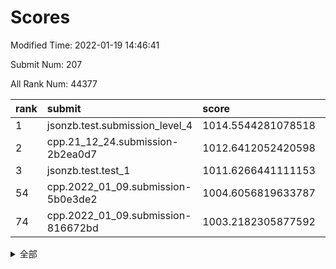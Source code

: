 # Scores

Modified Time: 2022-01-19 14:46:41

Submit Num: 207

All Rank Num: 44377

| rank |               submit               |       score        |       sigma        | pk_num |
| :--- | :--------------------------------- | :----------------- | :----------------- | :----- |
| 1    | jsonzb.test.submission_level_4     | 1014.5544281078518 | 0.8175727778587453 | 856    |
| 2    | cpp.21_12_24.submission-2b2ea0d7   | 1012.6412052420598 | 0.7990210263839804 | 860    |
| 3    | jsonzb.test.test_1                 | 1011.6266441111153 | 0.7907399470651482 | 174    |
| 54   | cpp.2022_01_09.submission-5b0e3de2 | 1004.6056819633787 | 0.7126901884668186 | 864    |
| 74   | cpp.2022_01_09.submission-816672bd | 1003.2182305877592 | 0.719977545011713  | 860    |


<details>
<summary>全部</summary>

| rank |                 submit                 |       score        |       sigma        | pk_num |
| :--- | :------------------------------------- | :----------------- | :----------------- | :----- |
| 1    | jsonzb.test.submission_level_4         | 1014.5544281078518 | 0.8175727778587453 | 856    |
| 2    | cpp.21_12_24.submission-2b2ea0d7       | 1012.6412052420598 | 0.7990210263839804 | 860    |
| 3    | jsonzb.test.test_1                     | 1011.6266441111153 | 0.7907399470651482 | 174    |
| 4    | gobigger.level_3.submission_level_3_33 | 1011.5525856392235 | 0.7685932424793499 | 863    |
| 5    | gobigger.level_3.submission_level_3_31 | 1011.4182214454847 | 0.7764187033241808 | 862    |
| 6    | gobigger.level_3.submission_level_3_15 | 1011.403739528173  | 0.7675037302510446 | 865    |
| 7    | gobigger.level_3.submission_level_3_42 | 1011.2103258362472 | 0.757086847906772  | 861    |
| 8    | gobigger.level_3.submission_level_3_26 | 1011.0944706035596 | 0.7400937036056465 | 858    |
| 9    | gobigger.level_3.submission_level_3_41 | 1011.0442023842348 | 0.752608841737627  | 857    |
| 10   | gobigger.level_3.submission_level_3_36 | 1010.937858781613  | 0.7624954096767393 | 859    |
| 11   | gobigger.level_3.submission_level_3_3  | 1010.8377094292355 | 0.7422410265457587 | 863    |
| 12   | gobigger.level_3.submission_level_3_45 | 1010.7499301939459 | 0.7588567293742311 | 861    |
| 13   | gobigger.level_3.submission_level_3_38 | 1010.6787509279848 | 0.7493138357367243 | 863    |
| 14   | gobigger.level_3.submission_level_3_43 | 1010.622400540631  | 0.786024948417529  | 856    |
| 15   | gobigger.level_3.submission_level_3_6  | 1010.615878775996  | 0.7773766882158333 | 855    |
| 16   | gobigger.level_3.submission_level_3_29 | 1010.5687330331339 | 0.7615454217892881 | 862    |
| 17   | gobigger.level_3.submission_level_3_28 | 1010.5657878484703 | 0.7582511682852479 | 863    |
| 18   | gobigger.level_3.submission_level_3_7  | 1010.4382410252049 | 0.7615802540736498 | 861    |
| 19   | gobigger.level_3.submission_level_3_21 | 1010.4030692265568 | 0.7644753738104472 | 860    |
| 20   | gobigger.level_3.submission_level_3_5  | 1010.2533479908966 | 0.7329465743141212 | 864    |
| 21   | gobigger.level_3.submission_level_3_8  | 1010.2114925910447 | 0.7527204416065609 | 861    |
| 22   | gobigger.level_3.submission_level_3_0  | 1010.1907244587311 | 0.7479793507781661 | 857    |
| 23   | gobigger.level_3.submission_level_3_2  | 1010.087837965231  | 0.7489628774286988 | 862    |
| 24   | gobigger.level_3.submission_level_3_13 | 1010.034637995178  | 0.7485055717805031 | 859    |
| 25   | gobigger.level_3.submission_level_3_32 | 1010.0164855355141 | 0.7436097271468681 | 863    |
| 26   | gobigger.level_3.submission_level_3_20 | 1009.9358487329085 | 0.7480039564423248 | 860    |
| 27   | gobigger.level_3.submission_level_3_24 | 1009.9071691063297 | 0.7377451544220989 | 855    |
| 28   | gobigger.level_3.submission_level_3_27 | 1009.8510452041066 | 0.7401524390936861 | 863    |
| 29   | gobigger.level_3.submission_level_3_47 | 1009.8157382135337 | 0.7501368420834476 | 863    |
| 30   | gobigger.level_3.submission_level_3_49 | 1009.8026031891119 | 0.7499136024979456 | 859    |
| 31   | gobigger.level_3.submission_level_3_25 | 1009.7895503530066 | 0.7435904584884604 | 859    |
| 32   | gobigger.level_3.submission_level_3_9  | 1009.7307813922557 | 0.7792905401826914 | 860    |
| 33   | gobigger.level_3.submission_level_3_19 | 1009.7002523293983 | 0.7521070528061163 | 861    |
| 34   | gobigger.level_3.submission_level_3_48 | 1009.6813167343784 | 0.7403071977698704 | 863    |
| 35   | gobigger.level_3.submission_level_3_4  | 1009.6778331961397 | 0.7543914703053146 | 854    |
| 36   | gobigger.level_3.submission_level_3_12 | 1009.6764897896925 | 0.7670580561443823 | 859    |
| 37   | gobigger.level_3.submission_level_3_34 | 1009.6252681563348 | 0.7505764076980905 | 856    |
| 38   | gobigger.level_3.submission_level_3_23 | 1009.6084159092542 | 0.7415624464110301 | 860    |
| 39   | gobigger.level_3.submission_level_3_16 | 1009.5782081652734 | 0.766662099343953  | 857    |
| 40   | gobigger.level_3.submission_level_3_44 | 1009.4883429997857 | 0.7518821576749224 | 858    |
| 41   | gobigger.level_3.submission_level_3_37 | 1009.4544379300612 | 0.774519735753191  | 863    |
| 42   | gobigger.level_3.submission_level_3_10 | 1009.4198617406167 | 0.7532225744846096 | 864    |
| 43   | gobigger.level_3.submission_level_3_18 | 1009.3956441200717 | 0.7452424079270793 | 863    |
| 44   | gobigger.level_3.submission_level_3_46 | 1009.2678901502892 | 0.7584197212501234 | 866    |
| 45   | gobigger.level_3.submission_level_3_11 | 1009.2051966842056 | 0.737744862172426  | 859    |
| 46   | gobigger.level_3.submission_level_3_1  | 1009.0671227135826 | 0.7365712625642864 | 858    |
| 47   | gobigger.level_3.submission_level_3_40 | 1008.9975680767284 | 0.742608072849245  | 859    |
| 48   | gobigger.level_3.submission_level_3_30 | 1008.8686358272589 | 0.7434358982958338 | 860    |
| 49   | gobigger.level_3.submission_level_3_39 | 1008.634532855767  | 0.7277995110271323 | 857    |
| 50   | gobigger.level_3.submission_level_3_35 | 1008.3689080953662 | 0.7380674694963903 | 857    |
| 51   | gobigger.level_3.submission_level_3_22 | 1008.1370027627272 | 0.7478893377889324 | 860    |
| 52   | gobigger.level_3.submission_level_3_17 | 1007.8341293797374 | 0.7501488328755189 | 865    |
| 53   | gobigger.level_3.submission_level_3_14 | 1007.7467484606799 | 0.7394504596942487 | 862    |
| 54   | cpp.2022_01_09.submission-5b0e3de2     | 1004.6056819633787 | 0.7126901884668186 | 864    |
| 55   | gobigger.level_1.submission_level_1_16 | 1004.2644944509609 | 0.7341978308820062 | 862    |
| 56   | gobigger.level_1.submission_level_1_49 | 1004.1199812334858 | 0.7240763468685651 | 859    |
| 57   | gobigger.level_1.submission_level_1_18 | 1004.0777079901216 | 0.7293662928794048 | 860    |
| 58   | gobigger.level_1.submission_level_1_34 | 1004.0286228017173 | 0.708055514780434  | 857    |
| 59   | gobigger.level_1.submission_level_1_33 | 1004.0127405345364 | 0.7254543573730641 | 866    |
| 60   | gobigger.level_1.submission_level_1_2  | 1003.9652746488518 | 0.7178283405311373 | 863    |
| 61   | gobigger.level_1.submission_level_1_38 | 1003.9121091879505 | 0.7258224195191559 | 864    |
| 62   | gobigger.level_1.submission_level_1_22 | 1003.8645802321912 | 0.7114458270566562 | 860    |
| 63   | gobigger.level_1.submission_level_1_0  | 1003.8534154703573 | 0.7160618966632187 | 861    |
| 64   | gobigger.level_1.submission_level_1_39 | 1003.8023574198154 | 0.7221089788427875 | 869    |
| 65   | gobigger.level_1.submission_level_1_42 | 1003.7081227658441 | 0.7030156061409958 | 860    |
| 66   | gobigger.level_1.submission_level_1_17 | 1003.6985479152705 | 0.7182253450106769 | 864    |
| 67   | gobigger.level_1.submission_level_1_23 | 1003.5739685259769 | 0.7173680821042038 | 864    |
| 68   | gobigger.level_1.submission_level_1_4  | 1003.5659479859577 | 0.7171643409201655 | 862    |
| 69   | gobigger.level_1.submission_level_1_12 | 1003.5248287333108 | 0.7119860144207113 | 857    |
| 70   | gobigger.level_1.submission_level_1_30 | 1003.3967197297627 | 0.7209430483654492 | 860    |
| 71   | gobigger.level_1.submission_level_1_5  | 1003.3834600225828 | 0.7171311898698338 | 862    |
| 72   | gobigger.level_1.submission_level_1_13 | 1003.3828226725301 | 0.7187693241021242 | 858    |
| 73   | gobigger.level_1.submission_level_1_37 | 1003.3761055834078 | 0.7257211484802756 | 859    |
| 74   | cpp.2022_01_09.submission-816672bd     | 1003.2182305877592 | 0.719977545011713  | 860    |
| 75   | gobigger.level_1.submission_level_1_8  | 1003.1984519545692 | 0.7146624409355287 | 863    |
| 76   | gobigger.level_1.submission_level_1_24 | 1003.1595382561247 | 0.725001630998418  | 858    |
| 77   | gobigger.level_1.submission_level_1_35 | 1003.1115493658049 | 0.7136239254756835 | 861    |
| 78   | gobigger.level_1.submission_level_1_27 | 1003.0865522374439 | 0.7259543767586158 | 857    |
| 79   | gobigger.level_1.submission_level_1_25 | 1003.0726671310072 | 0.7097524818593238 | 864    |
| 80   | gobigger.level_1.submission_level_1_45 | 1003.0637504191767 | 0.7227347524771542 | 861    |
| 81   | gobigger.level_1.submission_level_1_10 | 1003.0061342395004 | 0.7117415030054765 | 861    |
| 82   | gobigger.level_1.submission_level_1_9  | 1003.002737063475  | 0.7155522905544933 | 859    |
| 83   | gobigger.level_1.submission_level_1_28 | 1002.9891721304319 | 0.7077758104624005 | 861    |
| 84   | gobigger.level_1.submission_level_1_29 | 1002.972997612035  | 0.7108178787965308 | 863    |
| 85   | gobigger.level_1.submission_level_1_6  | 1002.9218518009312 | 0.7185277864702146 | 869    |
| 86   | gobigger.level_1.submission_level_1_1  | 1002.9015951148217 | 0.7161623371484974 | 858    |
| 87   | gobigger.level_1.submission_level_1_11 | 1002.8787185383392 | 0.7228810929847547 | 858    |
| 88   | gobigger.level_1.submission_level_1_14 | 1002.8568618552393 | 0.7149695122661548 | 861    |
| 89   | gobigger.level_1.submission_level_1_19 | 1002.7600548322746 | 0.70685617781243   | 861    |
| 90   | gobigger.level_1.submission_level_1_26 | 1002.7528964875274 | 0.7132520942938062 | 857    |
| 91   | gobigger.level_1.submission_level_1_15 | 1002.7387739747314 | 0.7155088831613268 | 867    |
| 92   | gobigger.level_1.submission_level_1_3  | 1002.6411338265361 | 0.7190463054134018 | 863    |
| 93   | gobigger.level_1.submission_level_1_46 | 1002.6367955195374 | 0.7177721626250277 | 860    |
| 94   | gobigger.level_1.submission_level_1_20 | 1002.616210303908  | 0.7173798869520269 | 863    |
| 95   | gobigger.level_1.submission_level_1_36 | 1002.5252746450066 | 0.7205564200008489 | 862    |
| 96   | gobigger.level_1.submission_level_1_40 | 1002.5186624639995 | 0.7151691823588112 | 861    |
| 97   | gobigger.level_1.submission_level_1_43 | 1002.37332935928   | 0.7082919806097304 | 860    |
| 98   | gobigger.level_1.submission_level_1_48 | 1002.3109277549971 | 0.7066597504433749 | 863    |
| 99   | gobigger.level_1.submission_level_1_7  | 1002.2944776067005 | 0.723157784152519  | 858    |
| 100  | gobigger.level_1.submission_level_1_44 | 1002.164248979629  | 0.7338854601408829 | 861    |
| 101  | gobigger.level_1.submission_level_1_21 | 1002.1045599951533 | 0.7053551155279337 | 861    |
| 102  | gobigger.level_1.submission_level_1_41 | 1001.9404272838875 | 0.7074027399331441 | 859    |
| 103  | gobigger.level_1.submission_level_1_31 | 1001.7952813650454 | 0.7102557874698212 | 861    |
| 104  | gobigger.level_1.submission_level_1_32 | 1001.7886896268808 | 0.7157451316162708 | 858    |
| 105  | gobigger.level_1.submission_level_1_47 | 1000.672383631854  | 0.7195153023554564 | 855    |
| 106  | gobigger.random.submission_random_41   | 997.135801783665   | 0.7227729552753043 | 861    |
| 107  | gobigger.random.submission_random_40   | 996.8844453587725  | 0.7118929806780898 | 856    |
| 108  | gobigger.random.submission_random_18   | 996.8619921749797  | 0.7157090283119456 | 862    |
| 109  | gobigger.random.submission_random_3    | 996.7361945690797  | 0.7101057244453838 | 859    |
| 110  | gobigger.random.submission_random_23   | 996.6514154748579  | 0.7051928493649618 | 860    |
| 111  | gobigger.random.submission_random_25   | 996.5854502063094  | 0.7209499554740212 | 867    |
| 112  | gobigger.random.submission_random_42   | 996.5193892480852  | 0.7082222749079538 | 861    |
| 113  | gobigger.random.submission_random_30   | 996.4987924317844  | 0.71279231756576   | 859    |
| 114  | gobigger.random.submission_random_6    | 996.4902825957563  | 0.7131247795094019 | 862    |
| 115  | gobigger.random.submission_random_9    | 996.454924154884   | 0.7147249503309165 | 856    |
| 116  | gobigger.random.submission_random_34   | 996.4474635006829  | 0.7222604776754723 | 864    |
| 117  | gobigger.random.submission_random_1    | 996.4414464772544  | 0.7164475941265324 | 862    |
| 118  | gobigger.random.submission_random_33   | 996.4067090119361  | 0.7196005123604219 | 865    |
| 119  | gobigger.random.submission_random_45   | 996.3842131809005  | 0.7305163872716118 | 858    |
| 120  | gobigger.random.submission_random_36   | 996.3463362642636  | 0.7080561258411937 | 860    |
| 121  | gobigger.random.submission_random_29   | 996.2722658186037  | 0.7152698636653334 | 853    |
| 122  | gobigger.random.submission_random_28   | 996.223443557406   | 0.7046544248623323 | 857    |
| 123  | gobigger.random.submission_random_17   | 996.203046159412   | 0.7054173377971863 | 869    |
| 124  | gobigger.random.submission_random_5    | 996.1884466596432  | 0.7146967207757202 | 862    |
| 125  | gobigger.random.submission_random_46   | 996.1531396616017  | 0.7119110908537378 | 860    |
| 126  | gobigger.random.submission_random_31   | 996.1505565766906  | 0.7112349126308887 | 859    |
| 127  | gobigger.random.submission_random_10   | 996.1435136330218  | 0.7226426550112001 | 860    |
| 128  | gobigger.random.submission_random_27   | 996.1340028659015  | 0.7166708927912402 | 867    |
| 129  | gobigger.random.submission_random_8    | 996.0115295146836  | 0.7133628502242877 | 859    |
| 130  | gobigger.random.submission_random_4    | 995.9757362281024  | 0.7112529614092371 | 865    |
| 131  | gobigger.random.submission_random_15   | 995.9700418775751  | 0.7245400756323295 | 864    |
| 132  | gobigger.random.submission_random_35   | 995.95512378901    | 0.7045342758394962 | 859    |
| 133  | gobigger.random.submission_random_39   | 995.9216472665878  | 0.7232597694745874 | 860    |
| 134  | gobigger.random.submission_random_38   | 995.9138698465507  | 0.7160108919346432 | 859    |
| 135  | gobigger.random.submission_random_7    | 995.8139744962865  | 0.7035900328385728 | 864    |
| 136  | gobigger.random.submission_random_47   | 995.7692188328429  | 0.7148086683011685 | 861    |
| 137  | gobigger.random.submission_random_21   | 995.7567973105812  | 0.7123121141876331 | 864    |
| 138  | gobigger.random.submission_random_22   | 995.7459629845872  | 0.7078966243454207 | 860    |
| 139  | gobigger.random.submission_random_0    | 995.7232930560742  | 0.7095105376265818 | 863    |
| 140  | gobigger.random.submission_random_19   | 995.7118720197691  | 0.7031591702649013 | 861    |
| 141  | gobigger.random.submission_random_20   | 995.6919640916226  | 0.7073911040947073 | 862    |
| 142  | gobigger.random.submission_random_13   | 995.6865655640264  | 0.7387312776937709 | 862    |
| 143  | gobigger.random.submission_random_37   | 995.6725186128019  | 0.7152682618320226 | 865    |
| 144  | gobigger.random.submission_random_32   | 995.5593691307913  | 0.7017493984703689 | 864    |
| 145  | gobigger.random.submission_random_16   | 995.5559125422593  | 0.7210021076289568 | 859    |
| 146  | gobigger.random.submission_random_12   | 995.543297970396   | 0.7036935619019001 | 862    |
| 147  | gobigger.random.submission_random_48   | 995.5305905902965  | 0.7083407396028851 | 859    |
| 148  | gobigger.random.submission_random_49   | 995.5239082635261  | 0.7177264699437541 | 859    |
| 149  | gobigger.random.submission_random_26   | 995.3903254060485  | 0.7184298938879567 | 859    |
| 150  | gobigger.random.submission_random_2    | 995.3626680903259  | 0.7133553683621862 | 862    |
| 151  | gobigger.random.submission_random_14   | 995.306462157637   | 0.7068443611838962 | 860    |
| 152  | gobigger.random.submission_random_24   | 995.3062135276214  | 0.7042362190526322 | 861    |
| 153  | gobigger.random.submission_random_44   | 995.1378060189496  | 0.7162572910544589 | 863    |
| 154  | gobigger.random.submission_random_11   | 995.0310909618893  | 0.7206655263969013 | 858    |
| 155  | gobigger.random.submission_random_43   | 994.9418532218493  | 0.7154820456559707 | 864    |
| 156  | gobigger.level_2.submission_level_2_3  | 994.4814896014784  | 0.7454811370734461 | 867    |
| 157  | gobigger.level_2.submission_level_2_24 | 993.7754683905878  | 0.7364588754848178 | 862    |
| 158  | gobigger.level_2.submission_level_2_33 | 993.6712189011188  | 0.744245112878649  | 861    |
| 159  | gobigger.level_2.submission_level_2_8  | 993.546332869639   | 0.7418227758063687 | 859    |
| 160  | gobigger.level_2.submission_level_2_37 | 993.4800935713648  | 0.7427555630789504 | 861    |
| 161  | gobigger.level_2.submission_level_2_18 | 993.4467926759411  | 0.7378901000823482 | 858    |
| 162  | gobigger.level_2.submission_level_2_5  | 993.2812299598826  | 0.7400033419364258 | 862    |
| 163  | gobigger.level_2.submission_level_2_20 | 993.2692066285009  | 0.721233305196748  | 859    |
| 164  | gobigger.level_2.submission_level_2_21 | 993.2568221842781  | 0.7296887258233323 | 861    |
| 165  | gobigger.level_2.submission_level_2_41 | 993.2265729520686  | 0.7336944787052959 | 863    |
| 166  | gobigger.level_2.submission_level_2_9  | 993.1952787223596  | 0.7331901581562263 | 865    |
| 167  | gobigger.level_2.submission_level_2_47 | 993.1612156117069  | 0.735913375943356  | 861    |
| 168  | gobigger.level_2.submission_level_2_2  | 993.1546190481797  | 0.7460769115433163 | 860    |
| 169  | gobigger.level_2.submission_level_2_6  | 993.1001332550316  | 0.7448771983569316 | 855    |
| 170  | gobigger.level_2.submission_level_2_14 | 993.074961580979   | 0.7256092157382017 | 857    |
| 171  | gobigger.level_2.submission_level_2_45 | 992.6675433390693  | 0.7245599576101853 | 860    |
| 172  | gobigger.level_2.submission_level_2_4  | 992.6606648990416  | 0.7246508854305859 | 864    |
| 173  | gobigger.level_2.submission_level_2_26 | 992.5963277682969  | 0.7369549357637385 | 864    |
| 174  | gobigger.level_2.submission_level_2_34 | 992.5863620256664  | 0.7445420421476816 | 857    |
| 175  | gobigger.level_2.submission_level_2_7  | 992.5147222268153  | 0.7683527308819027 | 864    |
| 176  | gobigger.level_2.submission_level_2_46 | 992.4195750764349  | 0.7447985107325671 | 861    |
| 177  | gobigger.level_2.submission_level_2_35 | 992.3717572103184  | 0.7319015363319357 | 860    |
| 178  | gobigger.level_2.submission_level_2_22 | 992.27978099782    | 0.7507689839204171 | 861    |
| 179  | gobigger.level_2.submission_level_2_44 | 992.257330390117   | 0.7548904084663984 | 859    |
| 180  | gobigger.level_2.submission_level_2_16 | 992.1677764069768  | 0.7477362154639476 | 866    |
| 181  | gobigger.level_2.submission_level_2_17 | 992.1042412309157  | 0.7409642714858123 | 861    |
| 182  | gobigger.level_2.submission_level_2_32 | 991.9954956098638  | 0.7406630935518561 | 865    |
| 183  | gobigger.level_2.submission_level_2_30 | 991.9707852448486  | 0.7512293087302325 | 859    |
| 184  | gobigger.level_2.submission_level_2_48 | 991.9671335242858  | 0.7510445211911839 | 859    |
| 185  | gobigger.level_2.submission_level_2_31 | 991.9488363857841  | 0.7451467550746885 | 861    |
| 186  | gobigger.level_2.submission_level_2_42 | 991.9405927125318  | 0.7532815586169577 | 864    |
| 187  | gobigger.level_2.submission_level_2_25 | 991.9389300671369  | 0.7541837701116988 | 864    |
| 188  | gobigger.level_2.submission_level_2_29 | 991.7393454962843  | 0.7426735147994729 | 867    |
| 189  | gobigger.level_2.submission_level_2_0  | 991.7067459623639  | 0.7597075732054481 | 861    |
| 190  | gobigger.level_2.submission_level_2_1  | 991.6032385150118  | 0.7596343417901983 | 861    |
| 191  | gobigger.level_2.submission_level_2_27 | 991.5866377460965  | 0.7579873891408804 | 861    |
| 192  | gobigger.level_2.submission_level_2_43 | 991.5603694362946  | 0.7376026702260532 | 862    |
| 193  | gobigger.level_2.submission_level_2_13 | 991.5474761252065  | 0.7625696835077044 | 862    |
| 194  | gobigger.level_2.submission_level_2_12 | 991.2264644113332  | 0.7737650952788326 | 861    |
| 195  | gobigger.level_2.submission_level_2_49 | 991.1068038996644  | 0.7492072462893643 | 861    |
| 196  | gobigger.level_2.submission_level_2_10 | 991.0963490260043  | 0.7613309109843566 | 859    |
| 197  | gobigger.level_2.submission_level_2_11 | 991.0769943145137  | 0.7414281420726756 | 859    |
| 198  | gobigger.level_2.submission_level_2_40 | 990.9693884873122  | 0.748369436436623  | 860    |
| 199  | gobigger.level_2.submission_level_2_28 | 990.8489866875016  | 0.7519720298849374 | 864    |
| 200  | gobigger.level_2.submission_level_2_15 | 990.780612877705   | 0.7663662331518785 | 855    |
| 201  | gobigger.level_2.submission_level_2_39 | 990.7026277656986  | 0.7590088107188837 | 864    |
| 202  | gobigger.level_2.submission_level_2_23 | 990.479104661922   | 0.7771209050223645 | 860    |
| 203  | gobigger.level_2.submission_level_2_38 | 990.4160260946542  | 0.7774293855336504 | 855    |
| 204  | gobigger.level_2.submission_level_2_36 | 990.065538632857   | 0.7770980129939793 | 857    |
| 205  | gobigger.level_2.submission_level_2_19 | 988.1538131494183  | 0.8152773410104137 | 863    |
| 206  | gobigger.none.submission_none_0        | 976.2017607630088  | 1.4441541459946612 | 858    |
| 207  | gobigger.none.submission_none_1        | 975.5423333606656  | 1.4131706753761306 | 864    |

</details>